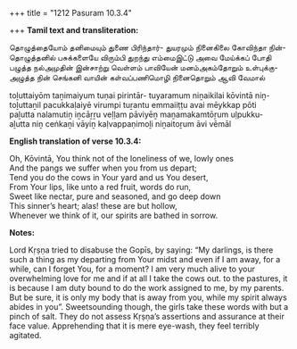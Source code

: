 +++
title = "1212 Pasuram 10.3.4"

+++
**Tamil text and transliteration:**

தொழுத்தையோம் தனிமையும் துணை பிரிந்தார்- துயரமும் நினைகிலை கோவிந்தா நின்-  
தொழுத்தனில் பசுக்களையே விரும்பி துறந்து எம்மைஇட்டு அவை மேய்க்கப் போதி  
பழுத்த நல்அமுதின் இன்சாற்று வெள்ளம் பாவியேன் மனம்அகம்தோறும் உள்புக்கு-  
அழுத்த நின் செங்கனி வாயின் கள்வப்பணிமொழி நினைதொறும் ஆவி வேமால்

toḻuttaiyōm taṉimaiyum tuṇai pirintār- tuyaramum niṉaikilai kōvintā niṉ-  
toḻuttaṉil pacukkaḷaiyē virumpi tuṟantu emmaiiṭṭu avai mēykkap pōti  
paḻutta nalamutiṉ iṉcāṟṟu veḷḷam pāviyēṉ maṉamakamtōṟum uḷpukku-  
aḻutta niṉ ceṅkaṉi vāyiṉ kaḷvappaṇimoḻi niṉaitoṟum āvi vēmāl

**English translation of verse 10.3.4:**

Oh, Kōvintā, You think not of the loneliness of we, lowly ones  
And the pangs we suffer when you from us depart;  
Tend you do the cows in Your yard and us You desert,  
From Your lips, like unto a red fruit, words do run,  
Sweet like nectar, pure and seasoned, and go deep down  
This sinner’s heart; alas! these are but hollow,  
Whenever we think of it, our spirits are bathed in sorrow.

**Notes:**

Lord Kṛṣṇa tried to disabuse the Gopīs, by saying: “My darlings, is there such a thing as my departing from Your midst and even if I am away, for a while, can I forget You, for a moment? I am very much alive to your overwhelming love for me and if at all I take the cows out. to the pastures, it is because I am duty bound to do the work assigned to me, by my parents. But be sure, it is only my body that is away from you, while my spirit always abides in you”. Sweetsounding though, the girls take these words with but a pinch of salt. They do not assess Kṛṣṇa’s assertions and assurance at their face value. Apprehending that it is mere eye-wash, they feel terribly agitated.


